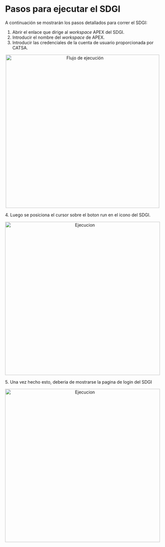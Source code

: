 # Pasos para ejecutar el SDGI

A continuación se mostrarán los pasos detallados para correr el SDGI:

1. Abrir el enlace que dirige al *workspace* APEX del SDGI.
2. Introducir el nombre del *workspace* de APEX.
3. Introducir las credenciales de la cuenta de usuario proporcionada por CATSA.
<p align="center">
  <img src="/img/login.png" alt="Flujo de ejecución" width="500" height="500"/>
</p>
4. Luego se posiciona el cursor sobre el boton run en el icono del SDGI.
<p align="center">
  <img src="/img/ejecucion.png" alt="Ejecucion" width="100%" height="500"/>
</p>
5. Una vez hecho esto, deberia de mostrarse la pagina de login del SDGI
<p align="center">
  <img src="/img/SDGIlogin.png" alt="Ejecucion" width="100%" height="500"/>
</p>